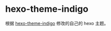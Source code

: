 # hexo-theme-indigo

[originproject]: https://github.com/yscoder/hexo-theme-indigo

根据 [hexo-theme-indigo][originproject] 修改的自己的 hexo 主题。
